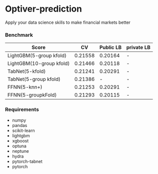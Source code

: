 # Optiver-prediction
Apply your data science skills to make financial markets better


### Benchmark
|Score|CV|Public LB|private LB|
|-----|--|------|-------|
|LightGBM(5-group kfold)|0.21558|0.20164|-|
|LightGBM(10-group kfold)|0.21466|0.20118|-|
|TabNet(5-kfold)|0.21241|0.20291|-|
|TabNet(5-group kfold)|0.21386|-|-|
|FFNN(5-knn+)|0.21253|0.20291|-|
|FFNN(5-groupkFold)|0.21293|0.20115|-|

### Requirements
+ numpy
+ pandas
+ scikit-learn
+ lightgbm
+ xgboost
+ optuna
+ neptune
+ hydra
+ pytorch-tabnet
+ pytorch

### 